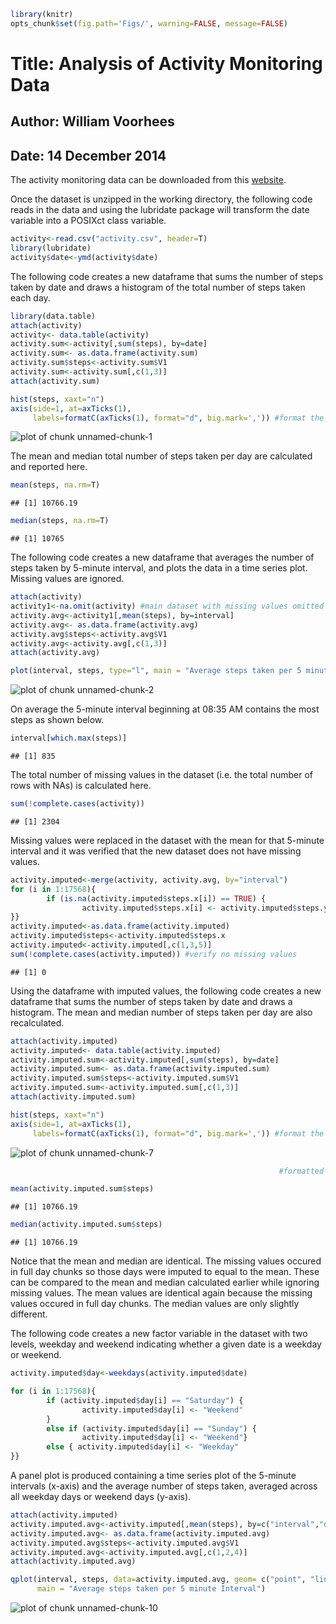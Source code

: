 
```r
library(knitr)
opts_chunk$set(fig.path='Figs/', warning=FALSE, message=FALSE)
```
# Title: Analysis of Activity Monitoring Data
## Author: William Voorhees
## Date: 14 December 2014

The activity monitoring data can be downloaded from this [website](https://d396qusza40orc.cloudfront.net/repdata%2Fdata%2Factivity.zip).

Once the dataset is unzipped in the working directory, the following code reads in the data and
using the lubridate package will transform the date variable into a POSIXct class variable.


```r
activity<-read.csv("activity.csv", header=T)
library(lubridate)
activity$date<-ymd(activity$date)
```

The following code creates a new dataframe that sums the number of steps taken by date and draws a
histogram of the total number of steps taken each day.


```r
library(data.table)
attach(activity)
activity<- data.table(activity)
activity.sum<-activity[,sum(steps), by=date]
activity.sum<- as.data.frame(activity.sum)
activity.sum$steps<-activity.sum$V1
activity.sum<-activity.sum[,c(1,3)]
attach(activity.sum)
```

```r
hist(steps, xaxt="n")
axis(side=1, at=axTicks(1), 
     labels=formatC(axTicks(1), format="d", big.mark=',')) #format the x-axis so 10,000 has a comma
```

![plot of chunk unnamed-chunk-1](Figs/unnamed-chunk-1-1.png) 

The mean and median total number of steps taken per day are calculated and reported here.


```r
mean(steps, na.rm=T)
```

```
## [1] 10766.19
```

```r
median(steps, na.rm=T)
```

```
## [1] 10765
```

The following code creates a new dataframe that averages the number of steps taken by 5-minute 
interval, and plots the data in a time series plot. Missing values are ignored.


```r
attach(activity)
activity1<-na.omit(activity) #main dataset with missing values omitted
activity.avg<-activity1[,mean(steps), by=interval]
activity.avg<- as.data.frame(activity.avg)
activity.avg$steps<-activity.avg$V1
activity.avg<-activity.avg[,c(1,3)]
attach(activity.avg)
```

```r
plot(interval, steps, type="l", main = "Average steps taken per 5 minute Interval")
```

![plot of chunk unnamed-chunk-2](Figs/unnamed-chunk-2-1.png) 

On average the 5-minute interval beginning at 08:35 AM contains the most steps as shown below.


```r
interval[which.max(steps)]
```

```
## [1] 835
```

The total number of missing values in the dataset (i.e. the total number of rows with NAs) is 
calculated here.


```r
sum(!complete.cases(activity))
```

```
## [1] 2304
```

Missing values were replaced in the dataset with the mean for that 5-minute interval and it was 
verified that the new dataset does not have missing values.


```r
activity.imputed<-merge(activity, activity.avg, by="interval")
for (i in 1:17568){
        if (is.na(activity.imputed$steps.x[i]) == TRUE) {
                activity.imputed$steps.x[i] <- activity.imputed$steps.y[i]
}}
activity.imputed<-as.data.frame(activity.imputed)
activity.imputed$steps<-activity.imputed$steps.x
activity.imputed<-activity.imputed[,c(1,3,5)]
sum(!complete.cases(activity.imputed)) #verify no missing values
```

```
## [1] 0
```

Using the dataframe with imputed values, the following code creates a new dataframe that sums the
number of steps taken by date and draws a histogram. The mean and median number of steps taken per 
day are also recalculated.  


```r
attach(activity.imputed)
activity.imputed<- data.table(activity.imputed)
activity.imputed.sum<-activity.imputed[,sum(steps), by=date]
activity.imputed.sum<- as.data.frame(activity.imputed.sum)
activity.imputed.sum$steps<-activity.imputed.sum$V1
activity.imputed.sum<-activity.imputed.sum[,c(1,3)]
attach(activity.imputed.sum)
```

```r
hist(steps, xaxt="n")
axis(side=1, at=axTicks(1), 
     labels=formatC(axTicks(1), format="d", big.mark=',')) #format the x-axis so large numbers are 
```

![plot of chunk unnamed-chunk-7](Figs/unnamed-chunk-7-1.png) 

```r
                                                            #formatted with commas (ie: 10,000)

mean(activity.imputed.sum$steps)
```

```
## [1] 10766.19
```

```r
median(activity.imputed.sum$steps)
```

```
## [1] 10766.19
```

Notice that the mean and median are identical. The missing values occured in full day chunks so 
those days were imputed to equal to the mean. These can be compared to the mean and median 
calculated earlier while ignoring missing values. The mean values are identical again because 
the missing values occured in full day chunks. The median values are only slightly different.    

The following code creates a new factor variable in the dataset with two levels, weekday and 
weekend indicating whether a given date is a weekday or weekend.


```r
activity.imputed$day<-weekdays(activity.imputed$date)

for (i in 1:17568){
        if (activity.imputed$day[i] == "Saturday") {
                activity.imputed$day[i] <- "Weekend"
        }
        else if (activity.imputed$day[i] == "Sunday") {
                activity.imputed$day[i] <- "Weekend"}
        else { activity.imputed$day[i] <- "Weekday"
}}
```

A panel plot is produced containing a time series plot of the 5-minute intervals (x-axis) and the 
average number of steps taken, averaged across all weekday days or weekend days (y-axis).


```r
attach(activity.imputed)
activity.imputed.avg<-activity.imputed[,mean(steps), by=c("interval","day")]
activity.imputed.avg<- as.data.frame(activity.imputed.avg)
activity.imputed.avg$steps<-activity.imputed.avg$V1
activity.imputed.avg<-activity.imputed.avg[,c(1,2,4)]
attach(activity.imputed.avg)
```

```r
qplot(interval, steps, data=activity.imputed.avg, geom= c("point", "line"), facets= day~., 
      main = "Average steps taken per 5 minute Interval")
```

![plot of chunk unnamed-chunk-10](Figs/unnamed-chunk-10-1.png) 
